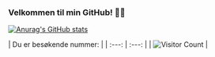 ### Velkommen til min GitHub!  🌱✨

<!--
**martineea/martineea** is a ✨ _special_ ✨ repository because its `README.md` (this file) appears on your GitHub profile.

Here are some ideas to get you started:

- 🔭 I’m currently working on ...
- 🌱 I’m currently learning ...
- 👯 I’m looking to collaborate on ...
- 🤔 I’m looking for help with ...
- 💬 Ask me about ...
- 📫 How to reach me: ...
- 😄 Pronouns: ...
- ⚡ Fun fact: ...
-->


[![Anurag's GitHub stats](https://github-readme-stats.vercel.app/api/top-langs/?username=martineea&layout=compact&theme=dracula)](https://github.com/anuraghazra/github-readme-stats)

| Du er besøkende nummer:  | 
| :---: | :---: |
| ![Visitor Count](https://profile-counter.glitch.me/{martineea}/count.svg) |


<!--[![Anurag's GitHub stats](https://github-readme-stats.vercel.app/api?username=martineea&show_icons=true&theme=dracula)](https://github.com/anuraghazra/github-readme-stats)-->


